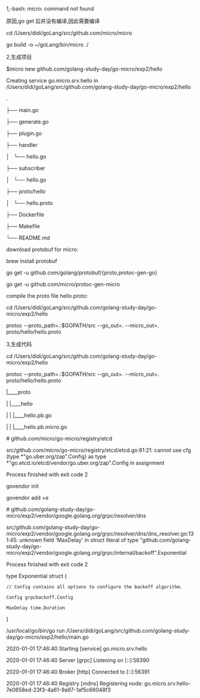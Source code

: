 1,-bash: micro: command not found

原因,go get 后并没有编译,因此需要编译



cd /Users/didi/goLang/src/github.com/micro/micro

go build -o ~/goLang/bin/micro ./





2,生成项目

$micro new github.com/golang-study-day/go-micro/exp2/hello

Creating service go.micro.srv.hello in /Users/didi/goLang/src/github.com/golang-study-day/go-micro/exp2/hello



.

├── main.go

├── generate.go

├── plugin.go

├── handler

│   └── hello.go

├── subscriber

│   └── hello.go

├── proto/hello

│   └── hello.proto

├── Dockerfile

├── Makefile

└── README.md





download protobuf for micro:



brew install protobuf

go get -u github.com/golang/protobuf/{proto,protoc-gen-go}

go get -u github.com/micro/protoc-gen-micro



compile the proto file hello.proto:



cd /Users/didi/goLang/src/github.com/golang-study-day/go-micro/exp2/hello

protoc --proto\_path=.:$GOPATH/src --go\_out=. --micro\_out=. proto/hello/hello.proto





3,生成代码

cd /Users/didi/goLang/src/github.com/golang-study-day/go-micro/exp2/hello

protoc --proto\_path=.:$GOPATH/src --go\_out=. --micro\_out=. proto/hello/hello.proto



\|\_\_\_\_proto

\| \|\_\_\_\_hello

\| \| \|\_\_\_\_hello.pb.go

\| \| \|\_\_\_\_hello.pb.micro.go



\# github.com/micro/go-micro/registry/etcd

src/github.com/micro/go-micro/registry/etcd/etcd.go:81:21: cannot use cfg \(type \*"go.uber.org/zap".Config\) as type \*"go.etcd.io/etcd/vendor/go.uber.org/zap".Config in assignment



Process finished with exit code 2

 govendor init

 govendor add +e





 \# github.com/golang-study-day/go-micro/exp2/vendor/google.golang.org/grpc/resolver/dns

 src/github.com/golang-study-day/go-micro/exp2/vendor/google.golang.org/grpc/resolver/dns/dns\_resolver.go:131:45: unknown field 'MaxDelay' in struct literal of type "github.com/golang-study-day/go-micro/exp2/vendor/google.golang.org/grpc/internal/backoff".Exponential



 Process finished with exit code 2



 type Exponential struct {

 	// Config contains all options to configure the backoff algorithm.

 	Config grpcbackoff.Config

 	MaxDelay time.Duration

 }





/usr/local/go/bin/go run /Users/didi/goLang/src/github.com/golang-study-day/go-micro/exp2/hello/main.go

2020-01-01 17:46:40 Starting \[service\] go.micro.srv.hello

2020-01-01 17:46:40 Server \[grpc\] Listening on \[::\]:56390

2020-01-01 17:46:40 Broker \[http\] Connected to \[::\]:56391

2020-01-01 17:46:40 Registry \[mdns\] Registering node: go.micro.srv.hello-7e0658ed-23f3-4a61-9a97-1af5c66048f3

